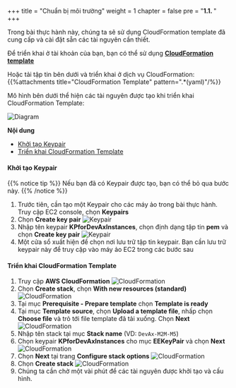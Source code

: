 +++
title = "Chuẩn bị môi trường"
weight = 1
chapter = false
pre = "<b>1.1. </b>"
+++

Trong bài thực hành này, chúng ta sẽ sử dụng CloudFormation template đã cung cấp và cài đặt sẵn các tài nguyên cần thiết.

Để triển khai ở tài khoản của bạn, bạn có thể sử dụng [**CloudFormation template**](https://workshops.devax.academy/monoliths-to-microservices/module5/files/Module5.template.yaml)

Hoặc tải tập tin bên dưới và triển khai ở dịch vụ CloudFormation:
{{%attachments title="CloudFormation Template" pattern=".*(yaml)"/%}}

Mô hình bên dưới thể hiện các tài nguyên được tạo khi triển khai CloudFormation Template:

![Diagram](/images/1/0.png?width=50pc)

**Nội dung**
- [Khởi tạo Keypair](#khởi-tạo-keypair)
- [Triển khai CloudFormation Template](#triển-khai-cloudformation-template)

#### Khởi tạo Keypair
{{% notice tip %}}
Nếu bạn đã có Keypair được tạo, bạn có thể bỏ qua bước này.
{{% /notice %}}

1. Trước tiên, cần tạo một Keypair cho các máy ảo trong bài thực hành. Truy cập EC2 console, chọn **Keypairs**
2. Chọn **Create key pair**
![Keypair](/images/1/1.png?width=90pc)
3. Nhập tên keypair **KPforDevAxInstances**, chọn định dạng tập tin **pem** và chọn **Create key pair**
![Keypair](/images/1/2.png?width=90pc)
4. Một cửa sổ xuất hiện để chọn nơi lưu trữ tập tin keypair. Bạn cần lưu trữ keypair này để truy cập vào máy ảo EC2 trong các bước sau

#### Triển khai CloudFormation Template

1. Truy cập **AWS CloudFormation**
![CloudFormation](/images/1/3.png?width=90pc)
2. Chọn **Create stack**, chọn **With new resources (standard)**
![CloudFormation](/images/1/4.png?width=90pc)
3. Tại mục **Prerequisite - Prepare template** chọn **Template is ready**
4. Tại mục **Template source**, chọn **Upload a template file**, nhấp chọn **Choose file** và trỏ tới file template đã tải xuống. Chọn **Next**
![CloudFormation](/images/1/5.png?width=90pc)
5. Nhập tên stack tại mục **Stack name** (VD: ```DevAx-M2M-M5```)
6. Chọn keypair **KPforDevAxInstances** cho mục **EEKeyPair** và chọn **Next**
![CloudFormation](/images/1/6.png?width=90pc)
7. Chọn **Next** tại trang **Configure stack options**
![CloudFormation](/images/1/7.png?width=90pc)
8.  Chọn **Create stack**
![CloudFormation](/images/1/8.png?width=90pc)
9. Chúng ta cần chờ một vài phút để các tài nguyên được khởi tạo và cấu hình.
